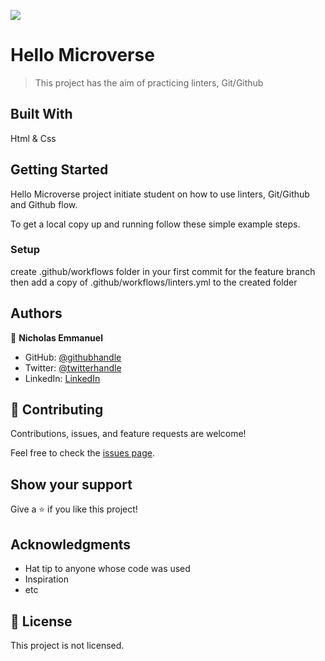 ![](https://img.shields.io/badge/Microverse-blueviolet)

# Hello Microverse

> This project has the aim of practicing linters, Git/Github

## Built With

Html & Css

## Getting Started

Hello Microverse project initiate student on how to use linters, Git/Github and Github flow.

To get a local copy up and running follow these simple example steps.

### Setup

create .github/workflows folder in your first commit for the feature branch then add a copy of .github/workflows/linters.yml to the created folder

## Authors

👤 **Nicholas Emmanuel**

- GitHub: [@githubhandle](https://github.com/NickEmma)
- Twitter: [@twitterhandle](https://twitter.com/techieEmma)
- LinkedIn: [LinkedIn](https://linkedin.com/in/nicholas-emmanuel-6b9775207)

## 🤝 Contributing

Contributions, issues, and feature requests are welcome!

Feel free to check the [issues page](../../issues/).

## Show your support

Give a ⭐️ if you like this project!

## Acknowledgments

- Hat tip to anyone whose code was used
- Inspiration
- etc

## 📝 License

This project is not licensed.
